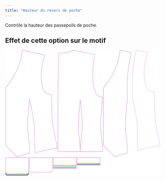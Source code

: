 ```yaml
---
title: "Hauteur du revers de poche"
---
```


Contrôle la hauteur des passepoils de poche.

## Effet de cette option sur le motif

![Cette image montre l'effet de cette option en superposant plusieurs variantes qui ont une valeur différente pour cette option](wahid_weltheight_sample.svg "Effet de cette option sur le motif")
